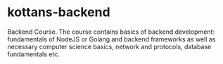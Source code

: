 # kottans-backend
Backend Course. The course contains basics of backend development: fundamentals of NodeJS or Golang and backend frameworks as well as necessary computer science basics, network and protocols, database fundamentals etc.
